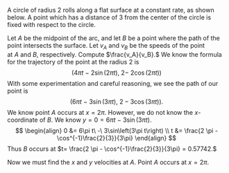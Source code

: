 A circle of radius 2 rolls along a flat surface at a constant rate, as shown below. A point which has a distance of 3 from the center of the circle is fixed with respect to the circle.  
  
Let $A$ be the midpoint of the arc, and let $B$ be a point where the path of the point intersects the surface. Let $v_A$ and $v_B$ be the speeds of the point at $A$ and $B,$ respectively. Compute $\frac{v_A}{v_B}.$
We know the formula for the trajectory of the point at the radius $2$ is $$\left(4\pi t\ -\ 2\sin\left(2\pi t\right),\ 2-\ 2\cos\left(2\pi t\right)\right)$$
With some experimentation and careful reasoning, we see the path of our point is $$\left(6\pi t\ -\ 3\sin\left(3\pi t\right),\ 2-3\cos\left(3\pi t\right)\right).$$
We know point $A$ occurs at $x=2\pi$. However, we do not know the $x$-coordinate of $B$. We know $y = 0 = 6\pi t\ -\ 3\sin\left(3\pi t\right)$.
$$
\begin{align}
0 &= 6\pi t\ -\ 3\sin\left(3\pi t\right) \\
t &= \frac{2 \pi - \cos^{-1}\frac{2}{3}}{3\pi}
\end{align}
$$
Thus $B$ occurs at $t= \frac{2 \pi - \cos^{-1}\frac{2}{3}}{3\pi} = 0.57742.$ 

Now we must find the $x$ and $y$ velocities at $A$. Point $A$ occurs at $x=2\pi$.
